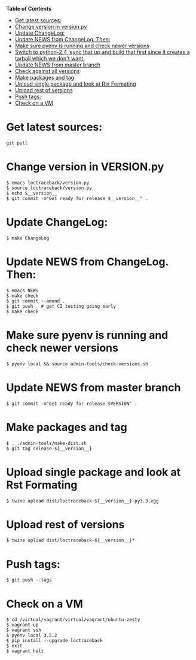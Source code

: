 <!-- markdown-toc start - Don't edit this section. Run M-x markdown-toc-refresh-toc -->
**Table of Contents**

- [Get latest sources:](#get-latest-sources)
- [Change version in version.py](#change-version-in-versionpy)
- [Update ChangeLog:](#update-changelog)
- [Update NEWS from ChangeLog. Then:](#update-news-from-changelog-then)
- [Make sure pyenv is running and check newer versions](#make-sure-pyenv-is-running-and-check-newer-versions)
- [Switch to python-2.4, sync that up and build that first since it creates a tarball which we don't want.](#switch-to-python-24-sync-that-up-and-build-that-first-since-it-creates-a-tarball-which-we-dont-want)
- [Update NEWS from master branch](#update-news-from-master-branch)
- [Check against all versions](#check-against-all-versions)
- [Make packages and tag](#make-packages-and-tag)
- [Upload single package and look at Rst Formating](#upload-single-package-and-look-at-rst-formating)
- [Upload rest of versions](#upload-rest-of-versions)
- [Push tags:](#push-tags)
- [Check on a VM](#check-on-a-vm)

<!-- markdown-toc end -->

# Get latest sources:

    git pull

# Change version in VERSION.py

    $ emacs loctraceback/version.py
    $ source loctraceback/version.py
    $ echo $__version__
    $ git commit -m"Get ready for release $__version__" .


# Update ChangeLog:

    $ make ChangeLog

#  Update NEWS from ChangeLog. Then:

    $ emacs NEWS
    $ make check
    $ git commit --amend .
    $ git push   # get CI testing going early
    $ make check

# Make sure pyenv is running and check newer versions

    $ pyenv local && source admin-tools/check-versions.sh

# Update NEWS from master branch

    $ git commit -m"Get ready for release $VERSION" .

# Make packages and tag

    $ . ./admin-tools/make-dist.sh
    $ git tag release-${__version__}

# Upload single package and look at Rst Formating

    $ twine upload dist/loctraceback-${__version__}-py3.3.egg

# Upload rest of versions

    $ twine upload dist/loctraceback-${__version__}*

# Push tags:

    $ git push --tags

# Check on a VM

    $ cd /virtual/vagrant/virtual/vagrant/ubuntu-zesty
	$ vagrant up
	$ vagrant ssh
	$ pyenv local 3.5.2
	$ pip install --upgrade loctraceback
	$ exit
	$ vagrant halt
